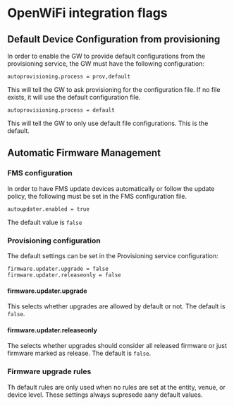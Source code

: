 # OpenWiFi integration flags

## Default Device Configuration from provisioning
In order to enable the GW to provide default configurations from the provisioning service,
the GW must have the following configuration:

```
autoprovisioning.process = prov,default
```
This will tell the GW to ask provisioning for the configuration file. If no file exists, it will use the default configuration file.
```
autoprovisioning.process = default
```
This will tell the GW to only use default file configurations. This is the default.

## Automatic Firmware Management
### FMS configuration
In order to have FMS update devices automatically or follow the update policy, the following must be set 
in the FMS configuration file.
```
autoupdater.enabled = true
```
The default value is `false`
### Provisioning configuration
The default settings can be set in the Provisioning service configuration:
``` 
firmware.updater.upgrade = false
firmware.updater.releaseonly = false
```
#### firmware.updater.upgrade
This selects whether upgrades are allowed by default or not. The default is `false`.
#### firmware.updater.releaseonly
The selects whether upgrades should consider all released firmware or just firmware marked as release. The default is `false`.
### Firmware upgrade rules
Th default rules are only used when no rules are set at the entity, venue, or device level. These settings always supresede aany default values.


